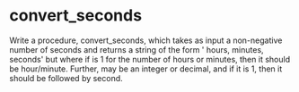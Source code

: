 # convert_seconds

Write a procedure, convert_seconds, which takes as input a non-negative number of seconds and returns a string of the form '<integer> hours, <integer> minutes, <number> seconds' but where if <integer> is 1 for the number of hours or minutes,  then it should be hour/minute. Further, <number> may be an integer or decimal, and if it is 1, then it should be followed by second.
